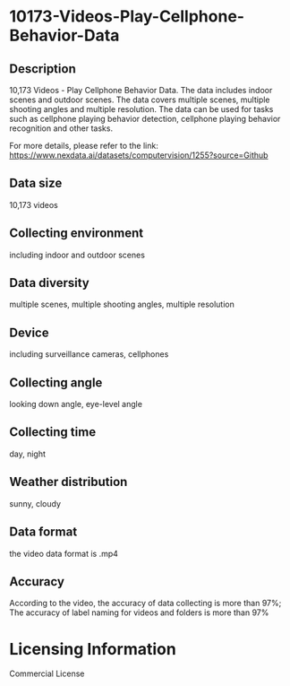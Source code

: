 # 10173-Videos-Play-Cellphone-Behavior-Data

## Description
10,173 Videos - Play Cellphone Behavior Data. The data includes indoor scenes and outdoor scenes. The data covers multiple scenes, multiple shooting angles and multiple resolution. The data can be used for tasks such as cellphone playing behavior detection, cellphone playing behavior recognition and other tasks.

For more details, please refer to the link: https://www.nexdata.ai/datasets/computervision/1255?source=Github


## Data size
10,173 videos
## Collecting environment
including indoor and outdoor scenes
## Data diversity
multiple scenes, multiple shooting angles, multiple resolution
## Device
including surveillance cameras, cellphones
## Collecting angle
looking down angle, eye-level angle
## Collecting time
day, night
## Weather distribution
sunny, cloudy
## Data format
the video data format is .mp4
## Accuracy
According to the video, the accuracy of data collecting is more than 97%; The accuracy of label naming for videos and folders is more than 97%
# Licensing Information
Commercial License
